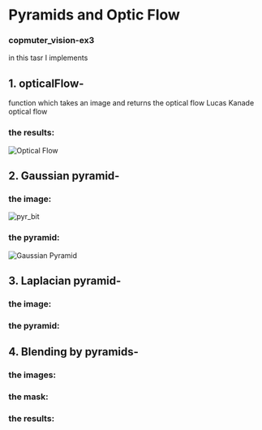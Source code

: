 # Pyramids and Optic Flow
### copmuter_vision-ex3

in this tasr I implements 

## 1. opticalFlow-
function which takes an image and returns the optical flow Lucas Kanade optical flow

### the results:
![Optical Flow](https://user-images.githubusercontent.com/61710157/123826111-25148680-d908-11eb-94bb-9e365016c020.png)


## 2. Gaussian pyramid-

### the image:
![pyr_bit](https://user-images.githubusercontent.com/61710157/123826325-568d5200-d908-11eb-8189-79cbdd3223db.jpg)

### the pyramid:
![Gaussian Pyramid](https://user-images.githubusercontent.com/61710157/123826245-437a8200-d908-11eb-8cee-4bcb80215364.png)


## 3. Laplacian pyramid-
### the image:

### the pyramid:

## 4. Blending by pyramids-
### the images:

### the mask:

### the results:
